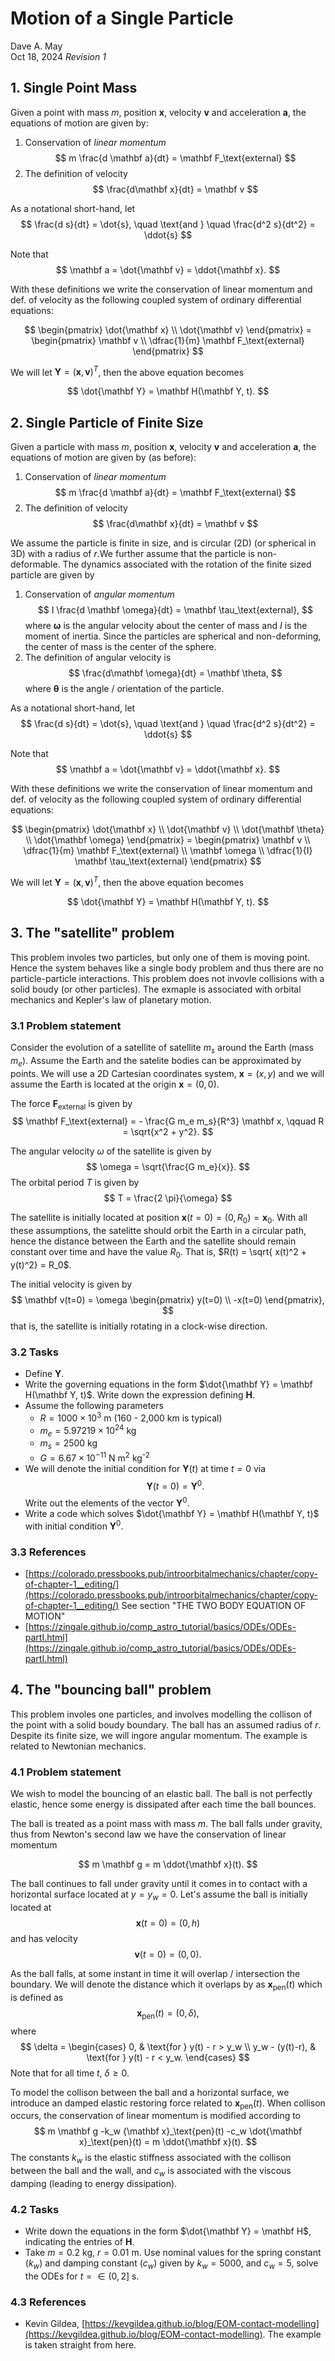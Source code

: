 # Motion of a Single Particle

Dave A. May  
Oct 18, 2024  _Revision 1_



## 1. Single Point Mass
Given a point with mass $m$, position $\mathbf x$, velocity $\mathbf v$ and acceleration $\mathbf a$, the equations of motion are given by:

1. Conservation of _linear momentum_
$$
m \frac{d \mathbf a}{dt} = \mathbf F_\text{external}
$$
2. The definition of velocity
$$
\frac{d\mathbf x}{dt} = \mathbf v
$$

As a notational short-hand, let
$$
\frac{d s}{dt} = \dot{s}, \quad \text{and } \quad \frac{d^2 s}{dt^2} = \ddot{s}
$$

Note that
$$
	\mathbf a = \dot{\mathbf v} = \ddot{\mathbf x}.
$$

With these definitions we write the conservation of linear momentum and def. of velocity as the following coupled system of ordinary differential equations:

$$
\begin{pmatrix}
\dot{\mathbf x} \\
\dot{\mathbf v}
\end{pmatrix} =
\begin{pmatrix}
\mathbf v \\
\dfrac{1}{m} \mathbf F_\text{external}
\end{pmatrix}
$$

We will let $\mathbf Y = (\mathbf x, \mathbf v)^T$, then the above equation becomes

$$
	\dot{\mathbf Y} = \mathbf H(\mathbf Y, t).
$$


## 2. Single Particle of Finite Size
Given a particle with mass $m$, position $\mathbf x$, velocity $\mathbf v$ and acceleration $\mathbf a$, the equations of motion are given by (as before):

1. Conservation of _linear momentum_
$$
m \frac{d \mathbf a}{dt} = \mathbf F_\text{external}
$$
2. The definition of velocity
$$
\frac{d\mathbf x}{dt} = \mathbf v
$$


We assume the particle is finite in size, and is circular (2D) (or spherical in 3D) with a radius of $r$.We further assume that the particle is non-deformable.
The dynamics associated with the rotation of the finite sized particle are given by 

1. Conservation of _angular momentum_
$$
I \frac{d \mathbf \omega}{dt} = \mathbf \tau_\text{external},
$$
where $\mathbf \omega$ is the angular velocity about the center of mass and $I$ is the moment of inertia. Since the particles are spherical and non-deforming, the center of mass is the center of the sphere.
2. The definition of angular velocity is
$$
\frac{d\mathbf \omega}{dt} = \mathbf \theta,
$$
where $\mathbf \theta$ is the angle / orientation of the particle.

As a notational short-hand, let
$$
\frac{d s}{dt} = \dot{s}, \quad \text{and } \quad \frac{d^2 s}{dt^2} = \ddot{s}
$$

Note that
$$
	\mathbf a = \dot{\mathbf v} = \ddot{\mathbf x}.
$$

With these definitions we write the conservation of linear momentum and def. of velocity as the following coupled system of ordinary differential equations:

$$
\begin{pmatrix}
\dot{\mathbf x} \\
\dot{\mathbf v} \\
\dot{\mathbf \theta} \\
\dot{\mathbf \omega}
\end{pmatrix} =
\begin{pmatrix}
\mathbf v \\
\dfrac{1}{m} \mathbf F_\text{external} \\
\mathbf \omega \\
\dfrac{1}{I} \mathbf \tau_\text{external}
\end{pmatrix}
$$

We will let $\mathbf Y = (\mathbf x, \mathbf v)^T$, then the above equation becomes

$$
	\dot{\mathbf Y} = \mathbf H(\mathbf Y, t).
$$



## 3. The "satellite" problem

This problem involes two particles, but only one of them is moving point. Hence the system behaves like a single body problem and thus there are no particle-particle interactions. This problem does not invovle collisions with a solid boudy (or other particles).
The exmaple is associated with orbital mechanics and Kepler's law of planetary motion.

### 3.1 Problem statement

Consider the evolution of a satellite of satellite $m_s$ around the Earth (mass $m_e$). Assume the Earth and the satelite bodies can be approximated by points. We will use a 2D Cartesian coordinates system, $\mathbf x = (x, y)$ and we will assume the Earth is located at the origin $\mathbf x = (0, 0)$.

The force $\mathbf F_\text{external}$ is given by 
$$
\mathbf F_\text{external} = - \frac{G m_e m_s}{R^3} \mathbf x,
\qquad R = \sqrt{x^2 + y^2}.
$$

The angular velocity $\omega$ of the satellite is given by 
$$
	\omega = \sqrt{\frac{G m_e}{x}}.
$$
The orbital period $T$ is given by 
$$
	T = \frac{2 \pi}{\omega}
$$

The satellite is initially located at position $\mathbf x(t=0) = (0, R_0) = \mathbf x_0$.
With all these assumptions, the satelitte should orbit the Earth in a circular path, hence the distance between the Earth and the satellite should remain constant over time and have the value $R_0$. That is, $R(t) = \sqrt{ x(t)^2 + y(t)^2} = R_0$.

The initial velocity is given by
$$
	\mathbf v(t=0) = \omega \begin{pmatrix}
	y(t=0) \\
	-x(t=0)
	\end{pmatrix},
$$
that is, the satellite is initially rotating in a clock-wise direction.

### 3.2 Tasks

- Define $\mathbf Y$.
- Write the governing equations in the form $\dot{\mathbf Y} = \mathbf H(\mathbf Y, t)$. Write down the expression defining $\mathbf H$.
- Assume the following parameters
	* $R = 1000 \times 10^3$ m (160 - 2,000 km is typical)
	* $m_e = 5.97219 \times 10^{24}$ kg
	* $m_s = 2500$ kg
	* $G = 6.67 \times 10^{−11}$ N m$^{2}$ kg$^\text{-2}$
- We will denote the initial condition for $\mathbf Y(t)$ at time $t=0$ via
$$
	\mathbf Y(t=0) = \mathbf Y^0.
$$
Write out the elements of the vector $\mathbf Y^0$.
- Write a code which solves $\dot{\mathbf Y} = \mathbf H(\mathbf Y, t)$ with initial condition $\mathbf Y^0$.

### 3.3 References

* [https://colorado.pressbooks.pub/introorbitalmechanics/chapter/copy-of-chapter-1__editing/](https://colorado.pressbooks.pub/introorbitalmechanics/chapter/copy-of-chapter-1__editing/) See section "THE TWO BODY EQUATION OF MOTION"
* [https://zingale.github.io/comp_astro_tutorial/basics/ODEs/ODEs-partI.html](https://zingale.github.io/comp_astro_tutorial/basics/ODEs/ODEs-partI.html)


## 4. The "bouncing ball" problem

This problem involes one particles, and involves modelling the collison of the point with a solid boudy boundary. The ball has an assumed radius of $r$. Despite its finite size, we will ingore angular momentum.
The example is related to Newtonian mechanics.

### 4.1 Problem statement

We wish to model the bouncing of an elastic ball.
The ball is not perfectly elastic, hence some energy is dissipated after each time the ball bounces.

The ball is treated as a point mass with mass $m$. The ball falls under gravity, thus from Newton's second law we have the conservation of linear momentum

$$
	m \mathbf g = m \ddot{\mathbf x}(t).
$$

The ball continues to fall under gravity until it comes in to contact
with a horizontal surface located at $y = y_w = 0$.
Let's assume the ball is initially located at 
$$
	\mathbf x(t=0) = (0, h)
$$
and has velocity
$$
	\mathbf v(t=0) = (0, 0).
$$

As the ball falls, at some instant in time it will overlap / intersection the boundary. We will denote the distance which it overlaps by as ${\mathbf x}_\text{pen}(t)$ which is defined as
$$
{\mathbf x}_\text{pen}(t) = (0, \delta),
$$
where
$$
	\delta = 
	\begin{cases}
    0,              & \text{for } y(t) - r > y_w \\
    y_w - (y(t)-r), & \text{for } y(t) - r < y_w.
	\end{cases}
$$
Note that for all time $t$, $\delta \ge 0$.

To model the collison between the ball and a horizontal surface,
we introduce an damped elastic restoring force related to ${\mathbf x}_\text{pen}(t)$. When collison occurs, the conservation of linear momentum is modified according to
$$
	m \mathbf g -k_w {\mathbf x}_\text{pen}(t) -c_w \dot{\mathbf x}_\text{pen}(t) = m \ddot{\mathbf x}(t).
$$
The constants $k_w$ is the elastic stiffness associated with the collison between the ball and the wall, and $c_w$ is associated with the viscous damping (leading to energy dissipation).

### 4.2 Tasks

- Write down the equations in the form $\dot{\mathbf Y} = \mathbf H$, indicating the entries of $\mathbf H$.
- Take $m = 0.2$ kg, $r = 0.01$ m. Use nominal values for the spring constant ($k_w$) and damping constant ($c_w$) given  by $k_w = 5000$, and $c_w = 5$, solve the ODEs for $t = \in (0, 2]$ s.

### 4.3 References

* Kevin Gildea, [https://kevgildea.github.io/blog/EOM-contact-modelling](https://kevgildea.github.io/blog/EOM-contact-modelling). The example is taken straight from here.

<!--

## 5. The "spinning bouncing ball" problem

Objective:  Augment problem "bouncing ball" to include the conservation of angular momentum.

* $\mathbf Y = (\mathbf x, \mathbf v, \theta, \omega)$.

* The initial position, angle is $\mathbf x^0 = ( 0, h)$, $\theta^0 = 0$.

* The initial condition is $\mathbf v^0 = (1, -1)$, $\omega^0 = 0$. The oblique collison should result in the ball starting to spinning after the impact.

$$
I \frac{d \omega}{dt} = 
	\begin{cases}
    0,              & \text{no colision} \\
    \tau_\text{collision}, & \text{during collision}.
   \end{cases}
$$

The surface the ball bounces on has a normal $\hat{\mathbf n} = (0, 1)$.

$$
	\mathbf v_\text{tangential} = \mathbf v - (\mathbf v \cdot \mathbf n) \mathbf n
$$

-->

